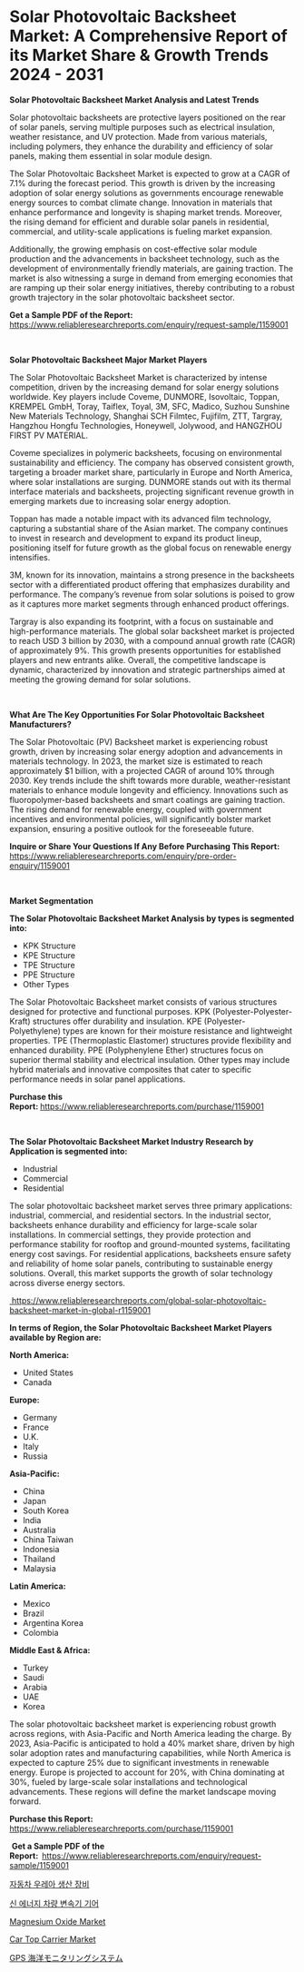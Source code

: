 <p><h1>Solar Photovoltaic Backsheet Market: A Comprehensive Report of its Market Share & Growth Trends 2024 - 2031</h1></p><p><strong>Solar Photovoltaic Backsheet Market Analysis and Latest Trends</strong></p>
<p><p>Solar photovoltaic backsheets are protective layers positioned on the rear of solar panels, serving multiple purposes such as electrical insulation, weather resistance, and UV protection. Made from various materials, including polymers, they enhance the durability and efficiency of solar panels, making them essential in solar module design.</p><p>The Solar Photovoltaic Backsheet Market is expected to grow at a CAGR of 7.1% during the forecast period. This growth is driven by the increasing adoption of solar energy solutions as governments encourage renewable energy sources to combat climate change. Innovation in materials that enhance performance and longevity is shaping market trends. Moreover, the rising demand for efficient and durable solar panels in residential, commercial, and utility-scale applications is fueling market expansion.</p><p>Additionally, the growing emphasis on cost-effective solar module production and the advancements in backsheet technology, such as the development of environmentally friendly materials, are gaining traction. The market is also witnessing a surge in demand from emerging economies that are ramping up their solar energy initiatives, thereby contributing to a robust growth trajectory in the solar photovoltaic backsheet sector.</p></p>
<p><strong>Get a Sample PDF of the Report:&nbsp;</strong> <a href="https://www.reliableresearchreports.com/enquiry/request-sample/1159001">https://www.reliableresearchreports.com/enquiry/request-sample/1159001</a></p>
<p>&nbsp;</p>
<p><strong>Solar Photovoltaic Backsheet Major Market Players</strong></p>
<p><p>The Solar Photovoltaic Backsheet Market is characterized by intense competition, driven by the increasing demand for solar energy solutions worldwide. Key players include Coveme, DUNMORE, Isovoltaic, Toppan, KREMPEL GmbH, Toray, Taiflex, Toyal, 3M, SFC, Madico, Suzhou Sunshine New Materials Technology, Shanghai SCH Filmtec, Fujifilm, ZTT, Targray, Hangzhou Hongfu Technologies, Honeywell, Jolywood, and HANGZHOU FIRST PV MATERIAL.</p><p>Coveme specializes in polymeric backsheets, focusing on environmental sustainability and efficiency. The company has observed consistent growth, targeting a broader market share, particularly in Europe and North America, where solar installations are surging. DUNMORE stands out with its thermal interface materials and backsheets, projecting significant revenue growth in emerging markets due to increasing solar energy adoption. </p><p>Toppan has made a notable impact with its advanced film technology, capturing a substantial share of the Asian market. The company continues to invest in research and development to expand its product lineup, positioning itself for future growth as the global focus on renewable energy intensifies.</p><p>3M, known for its innovation, maintains a strong presence in the backsheets sector with a differentiated product offering that emphasizes durability and performance. The company’s revenue from solar solutions is poised to grow as it captures more market segments through enhanced product offerings.</p><p>Targray is also expanding its footprint, with a focus on sustainable and high-performance materials. The global solar backsheet market is projected to reach USD 3 billion by 2030, with a compound annual growth rate (CAGR) of approximately 9%. This growth presents opportunities for established players and new entrants alike. Overall, the competitive landscape is dynamic, characterized by innovation and strategic partnerships aimed at meeting the growing demand for solar solutions.</p></p>
<p>&nbsp;</p>
<p><strong>What Are The Key Opportunities For Solar Photovoltaic Backsheet Manufacturers?</strong></p>
<p><p>The Solar Photovoltaic (PV) Backsheet market is experiencing robust growth, driven by increasing solar energy adoption and advancements in materials technology. In 2023, the market size is estimated to reach approximately $1 billion, with a projected CAGR of around 10% through 2030. Key trends include the shift towards more durable, weather-resistant materials to enhance module longevity and efficiency. Innovations such as fluoropolymer-based backsheets and smart coatings are gaining traction. The rising demand for renewable energy, coupled with government incentives and environmental policies, will significantly bolster market expansion, ensuring a positive outlook for the foreseeable future.</p></p>
<p><strong>Inquire or Share Your Questions If Any Before Purchasing This Report:</strong> <a href="https://www.reliableresearchreports.com/enquiry/pre-order-enquiry/1159001">https://www.reliableresearchreports.com/enquiry/pre-order-enquiry/1159001</a></p>
<p>&nbsp;</p>
<p><strong>Market Segmentation</strong></p>
<p><strong>The Solar Photovoltaic Backsheet Market Analysis by types is segmented into:</strong></p>
<p><ul><li>KPK Structure</li><li>KPE Structure</li><li>TPE Structure</li><li>PPE Structure</li><li>Other Types</li></ul></p>
<p><p>The Solar Photovoltaic Backsheet market consists of various structures designed for protective and functional purposes. KPK (Polyester-Polyester-Kraft) structures offer durability and insulation. KPE (Polyester-Polyethylene) types are known for their moisture resistance and lightweight properties. TPE (Thermoplastic Elastomer) structures provide flexibility and enhanced durability. PPE (Polyphenylene Ether) structures focus on superior thermal stability and electrical insulation. Other types may include hybrid materials and innovative composites that cater to specific performance needs in solar panel applications.</p></p>
<p><strong>Purchase this Report:&nbsp;</strong><a href="https://www.reliableresearchreports.com/purchase/1159001">https://www.reliableresearchreports.com/purchase/1159001</a></p>
<p>&nbsp;</p>
<p><strong>The Solar Photovoltaic Backsheet Market Industry Research by Application is segmented into:</strong></p>
<p><ul><li>Industrial</li><li>Commercial</li><li>Residential</li></ul></p>
<p><p>The solar photovoltaic backsheet market serves three primary applications: industrial, commercial, and residential sectors. In the industrial sector, backsheets enhance durability and efficiency for large-scale solar installations. In commercial settings, they provide protection and performance stability for rooftop and ground-mounted systems, facilitating energy cost savings. For residential applications, backsheets ensure safety and reliability of home solar panels, contributing to sustainable energy solutions. Overall, this market supports the growth of solar technology across diverse energy sectors.</p></p>
<p><a href="https://www.reliableresearchreports.com/global-solar-photovoltaic-backsheet-market-in-global-r1159001">&nbsp;https://www.reliableresearchreports.com/global-solar-photovoltaic-backsheet-market-in-global-r1159001</a></p>
<p><strong>In terms of Region, the Solar Photovoltaic Backsheet Market Players available by Region are:</strong></p>
<p>
    <p> <strong> North America: </strong>
        <ul>
            <li>United States</li>
            <li>Canada</li>
        </ul>
        </p> 
    <p> <strong> Europe: </strong>
        <ul>
            <li>Germany</li>
            <li>France</li>
            <li>U.K.</li>
            <li>Italy</li>
            <li>Russia</li>
        </ul>
        </p> 
    <p> <strong> Asia-Pacific: </strong>
        <ul>
            <li>China</li>
            <li>Japan</li>
            <li>South Korea</li>
            <li>India</li>
            <li>Australia</li>
            <li>China Taiwan</li>
            <li>Indonesia</li>
            <li>Thailand</li>
            <li>Malaysia</li>
        </ul>
        </p> 
    <p> <strong> Latin America: </strong>
        <ul>
            <li>Mexico</li>
            <li>Brazil</li>
            <li>Argentina Korea</li>
            <li>Colombia</li>
        </ul>
        </p> 
    <p> <strong> Middle East & Africa: </strong>
        <ul>
            <li>Turkey</li>
            <li>Saudi</li>
            <li>Arabia</li>
            <li>UAE</li>
            <li>Korea</li>
        </ul>
    </p>
    </p>
<p><p>The solar photovoltaic backsheet market is experiencing robust growth across regions, with Asia-Pacific and North America leading the charge. By 2023, Asia-Pacific is anticipated to hold a 40% market share, driven by high solar adoption rates and manufacturing capabilities, while North America is expected to capture 25% due to significant investments in renewable energy. Europe is projected to account for 20%, with China dominating at 30%, fueled by large-scale solar installations and technological advancements. These regions will define the market landscape moving forward.</p></p>
<p><strong>Purchase this Report: </strong><a href="https://www.reliableresearchreports.com/purchase/1159001">https://www.reliableresearchreports.com/purchase/1159001</a></p>
<p>&nbsp;<strong>Get a Sample PDF of the Report:&nbsp;&nbsp;</strong><a href="https://www.reliableresearchreports.com/enquiry/request-sample/1159001">https://www.reliableresearchreports.com/enquiry/request-sample/1159001</a></p>
<p><strong></strong></p>
<p><p><a href="https://medium.com/@shanieprice2023/%EC%84%B8%EA%B3%84-automotive-urea-production-equipment-market-%EC%9D%80-2024%EC%97%90%EC%84%9C-2031%EB%A1%9C-%EC%97%B0%ED%8F%89%EA%B7%A0-%EC%A6%9D%EA%B0%80%EC%9C%A8%EC%9D%84-%EB%B3%B4%EC%9D%BC-%EA%B2%83%EC%9C%BC%EB%A1%9C-%EC%98%88%EC%83%81%EB%90%A9%EB%8B%88%EB%8B%A4-ff43b959bc5f">자동차 우레아 생산 장비</a></p><p><a href="https://medium.com/@percymckty3ytenzie89676/%EC%84%B8%EA%B3%84-new-energy-vehicle-transmission-gear-market-%EC%9D%80-2024%EC%97%90%EC%84%9C-2031%EB%A1%9C-%EC%97%B0%ED%8F%89%EA%B7%A0-%EC%A6%9D%EA%B0%80%EC%9C%A8%EC%9D%84-%EB%B3%B4%EC%9D%BC-%EA%B2%83%EC%9C%BC%EB%A1%9C-%EC%98%88%EC%83%81%EB%90%A9%EB%8B%88%EB%8B%A4-69718a001e56">신 에너지 차량 변속기 기어</a></p><p><a href="https://issuu.com/reportprime-2/docs/magnesium-oxide-market-size-2030.pp_8283edb0d60730">Magnesium Oxide Market</a></p><p><a href="https://www.linkedin.com/pulse/car-top-carrier-market-strategic-insights-product-evolution-aajme?trackingId=sn2WPqLMQc%2BuekV4KA3POA%3D%3D">Car Top Carrier Market</a></p><p><a href="https://medium.com/@levihamilton5801940/gps-occeanographic-monitoring-system-6e005483c7c2">GPS 海洋モニタリングシステム</a></p></p>